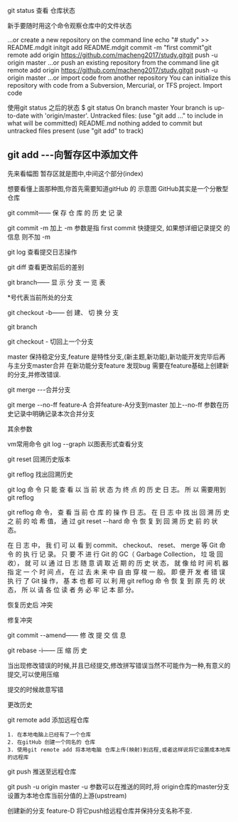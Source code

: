 git status 查看 仓库状态

新手要随时用这个命令观察仓库中的文件状态


…or create a new repository on the command line
echo "# study" >> README.mdgit initgit add README.mdgit commit -m "first commit"git remote add origin https://github.com/macheng2017/study.gitgit push -u origin master
…or push an existing repository from the command line
git remote add origin https://github.com/macheng2017/study.gitgit push -u origin master
…or import code from another repository
You can initialize this repository with code from a Subversion, Mercurial, or TFS project.
Import code

使用git status 之后的状态
$ git status
On branch master
Your branch is up-to-date with 'origin/master'.
Untracked files:
  (use "git add <file>..." to include in what will be committed)
        README.md
nothing added to commit but untracked files present (use "git add" to track)




## git add ---向暂存区中添加文件 
先来看幅图 暂存区就是图中,中间这个部分(index) 












想要看懂上面那种图,你首先需要知道gitHub 的 示意图 GitHub其实是一个分散型 仓库 

git commit—— 保 存 仓 库 的 历 史 记 录

git commit -m 加上 -m 参数是指 first commit 快捷提交,
    如果想详细记录提交 的信息 则不加 -m




git log  查看提交日志操作


git diff 查看更改前后的差别






git branch—— 显 示 分 支 一 览 表


*号代表当前所处的分支

git checkout -b—— 创 建、 切 换 分 支

git branch



git checkout - 切回上一个分支





master 保持稳定分支,feature 是特性分支,(新主题,新功能),新功能开发完毕后再与主分支master合并
在新功能分支feature 发现bug 需要在feature基础上创建新的分支,并修改错误.


git merge ---合并分支


git merge --no-ff feature-A  合并feature-A分支到master 加上--no-ff 参数在历史记录中明确记录本次合并分支

其余参数

vm常用命令
git log --graph  以图表形式查看分支


git reset 回溯历史版本 


 



git reflog 找出回溯历史

git log 命 令 只 能 查 看 以 当 前 状 态 为 终 点 的 历 史 日 志。 所 以
需要用到 git reflog 

git reflog 命 令， 查 看 当 前 仓 库 的 操 作 日 志。 在 日 志 中 找 出 回 溯 历 史 之 前 的 哈 希 值， 通 过 git reset --hard 命 令 恢 复 到 回 溯 历 史 前 的 状 态。



在 日 志 中， 我 们 可 以 看 到 commit、 checkout、 reset、 merge 等 Git 命 令 的 执 行 记 录。 只 要 不 进 行 Git 的 GC（ Garbage Collection， 垃 圾 回 收）， 就 可 以 通 过 日 志 随 意 调 取 近 期 的 历 史 状 态， 就 像 给 时 间 机 器 指 定 一 个 时 间 点， 在 过 去 未 来 中 自 由 穿 梭 一 般。 即 便 开 发 者 错 误 执 行 了 Git 操 作， 基 本 也 都 可 以 利 用 git reflog 命 令 恢 复 到 原 先 的 状 态， 所 以 请 各 位 读 者 务 必 牢 记 本 部 分。



恢复历史后 冲突


修复冲突

git commit --amend—— 修 改 提 交 信 息




git rebase -i—— 压 缩 历 史

当出现修改错误的时候,并且已经提交,修改拼写错误当然不可能作为一种,有意义的提交,可以使用压缩


提交的时候故意写错


更改历史


git remote add 添加远程仓库


	1. 在本地电脑上已经有了一个仓库
	2. 在gitHub 创建一个同名的 仓库
	3. 使用git remote add 将本地电脑 仓库上传(映射)到远程,或者这样说将它设置成本地库的远程库



git push 推送至远程仓库

git push -u origin master  -u 参数可以在推送的同时,将 origin仓库的master分支设置为本地仓库当前分值的上游(upstream)


创建新的分支 feature-D 将它push给远程仓库并保持分支名称不变.















